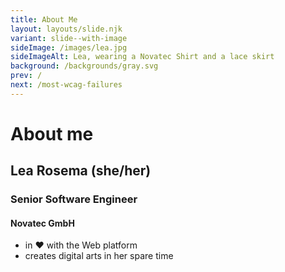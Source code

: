 ```yaml
---
title: About Me
layout: layouts/slide.njk
variant: slide--with-image
sideImage: /images/lea.jpg
sideImageAlt: Lea, wearing a Novatec Shirt and a lace skirt
background: /backgrounds/gray.svg
prev: /
next: /most-wcag-failures
---
```


# About me

## Lea Rosema (she/her)

### Senior Software Engineer

#### Novatec GmbH

- in ❤ with the Web platform
- creates digital arts in her spare time
